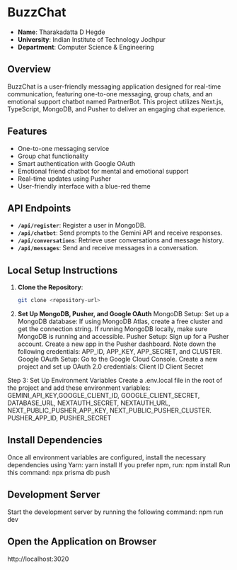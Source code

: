 # BuzzChat

- **Name**: Tharakadatta D Hegde
- **University**: Indian Institute of Technology Jodhpur
- **Department**: Computer Science & Engineering

## Overview
BuzzChat is a user-friendly messaging application designed for real-time communication, featuring one-to-one messaging, group chats, and an emotional support chatbot named PartnerBot. This project utilizes Next.js, TypeScript, MongoDB, and Pusher to deliver an engaging chat experience.

## Features
- One-to-one messaging service
- Group chat functionality
- Smart authentication with Google OAuth
- Emotional friend chatbot for mental and emotional support
- Real-time updates using Pusher
- User-friendly interface with a blue-red theme

## API Endpoints
- **`/api/register`**: Register a user in MongoDB.
- **`/api/chatbot`**: Send prompts to the Gemini API and receive responses.
- **`/api/conversations`**: Retrieve user conversations and message history.
- **`/api/messages`**: Send and receive messages in a conversation.

## Local Setup Instructions
1. **Clone the Repository**:
   ```bash
   git clone <repository-url>
2. **Set Up MongoDB, Pusher, and Google OAuth**
MongoDB Setup:
      Set up a MongoDB database:
      If using MongoDB Atlas, create a free cluster and get the connection string.
      If running MongoDB locally, make sure MongoDB is running and accessible.
Pusher Setup:
      Sign up for a Pusher account.
      Create a new app in the Pusher dashboard.
      Note down the following credentials: APP_ID, APP_KEY, APP_SECRET, and CLUSTER.
Google OAuth Setup:
      Go to the Google Cloud Console.
      Create a new project and set up OAuth 2.0 credentials:
      Client ID
      Client Secret
      
Step 3: Set Up Environment Variables
Create a .env.local file in the root of the project and add these environment variables: 
GEMINI_API_KEY,GOOGLE_CLIENT_ID, GOOGLE_CLIENT_SECRET, DATABASE_URL, NEXTAUTH_SECRET, NEXTAUTH_URL, NEXT_PUBLIC_PUSHER_APP_KEY, NEXT_PUBLIC_PUSHER_CLUSTER. PUSHER_APP_ID, PUSHER_SECRET

## Install Dependencies
   Once all environment variables are configured, install the necessary dependencies using Yarn:
   yarn install
If you prefer npm, run:
   npm install
Run this command: npx prisma db push

## Development Server
Start the development server by running the following command:
npm run dev

## Open the Application on Browser 
http://localhost:3020
